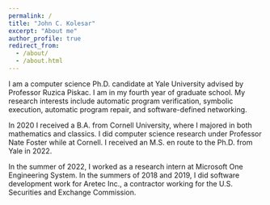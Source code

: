 ```yaml
---
permalink: /
title: "John C. Kolesar"
excerpt: "About me"
author_profile: true
redirect_from: 
  - /about/
  - /about.html
---
```


I am a computer science Ph.D. candidate at Yale University advised by Professor Ruzica Piskac.  I am in my fourth year of graduate school.  My research interests include automatic program verification, symbolic execution, automatic program repair, and software-defined networking.

In 2020 I received a B.A. from Cornell University, where I majored in both mathematics and classics.  I did computer science research under Professor Nate Foster while at Cornell.  I received an M.S. en route to the Ph.D. from Yale in 2022.

In the summer of 2022, I worked as a research intern at Microsoft One Engineering System.  In the summers of 2018 and 2019, I did software development work for Aretec Inc., a contractor working for the U.S. Securities and Exchange Commission.
